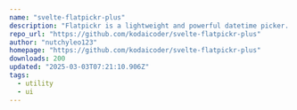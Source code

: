 ```yaml
---
name: "svelte-flatpickr-plus"
description: "Flatpickr is a lightweight and powerful datetime picker. Svelte Flatpickr Plus is a wrapper for Flatpickr with some extra features."
repo_url: "https://github.com/kodaicoder/svelte-flatpickr-plus"
author: "nutchyleo123"
homepage: "https://github.com/kodaicoder/svelte-flatpickr-plus"
downloads: 200
updated: "2025-03-03T07:21:10.906Z"
tags: 
  - utility
  - ui
---
```

